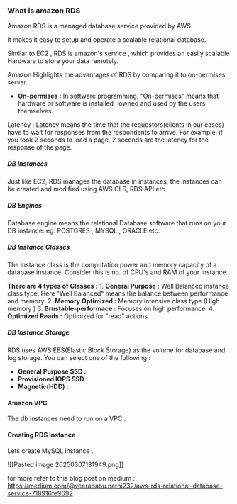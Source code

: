 ### What is amazon RDS 

Amazon RDS is a managed database service provided by AWS. 

It makes it easy to setup and operate a scalable relational database. 


Similar to EC2 , RDS is amazon's service , which provides an easily scalable Hardware to store your data remotely. 

Amazon Highlights the advantages of RDS by comparing it to on-permises server. 


* **On-permises :**  In software programming, "On-permises" means that hardware or software is installed , owned and used by the users themselves. 


Latency : Latency means the time that the requestors(clients in our cases) have to wait for responses from the respondents to arrive. For example, if you took 2 seconds to load a page, 2 seconds are the latency for the response of the page.



##### DB Instances

Just like EC2, RDS manages the database in instances, the instances can be created and modified using AWS CLS, RDS API etc. 

##### DB Engines

Database engine means the relational Database software that runs on your DB instance. 
eg. POSTGRES , MYSQL , ORACLE etc. 

##### DB Instance Classes

The instance class is the computation power and memory capacity  of a database instance. Consider this is no. of CPU's and RAM of your instance. 

**There are 4 types of Classes :** 
	1. **General Purpose :** Well Balanced instance class type. Here "Well Balanced" means the balance between performance and memory. 
	2. **Memory Optimized :**  Memory intensive class type (High memory )
	3. **Brustable-performace :** Focuses on high performance. 
	4. **Optimized Reads :**  Optimized for "read" actions. 



##### DB Instance Storage

RDS uses AWS EBS(Elastic Block Storage) as the volume for database and log storage. You can select one of the following : 

* **General Purpose SSD :**
* **Provisioned IOPS SSD :**  
* **Magnetic(HDD) :** 


#### Amazon VPC 

The db instances need to run on a VPC . 

#### Creating RDS Instance

Lets create MySQL instance . 


![[Pasted image 20250307131949.png]]


for more refer to this blog post on medium : 
https://medium.com/@veerababu.narni232/aws-rds-relational-database-service-718916fe9692


